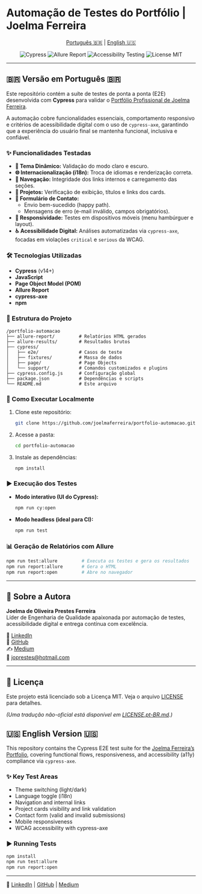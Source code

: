 # Automação de Testes do Portfólio | Joelma Ferreira

<p align="center">
  <a href="#-versão-em-português-br">Português 🇧🇷</a> | 
  <a href="#english-version-">English 🇺🇸</a>
</p>

<p align="center">
  <img src="https://img.shields.io/badge/Cypress-v14.x-brightgreen?style=for-the-badge&logo=cypress&logoColor=white" alt="Cypress">
  <img src="https://img.shields.io/badge/Report-Allure-orange?style=for-the-badge&logo=allure&logoColor=white" alt="Allure Report">
  <img src="https://img.shields.io/badge/A11y-cypress--axe-blueviolet?style=for-the-badge" alt="Accessibility Testing">
  <img src="https://img.shields.io/badge/license-MIT-blue?style=for-the-badge" alt="License MIT">
</p>

---

## 🇧🇷 Versão em Português 🇧🇷

Este repositório contém a suíte de testes de ponta a ponta (E2E) desenvolvida com **Cypress** para validar o [Portfólio Profissional de Joelma Ferreira](https://github.com/joprestes/portfolio).

A automação cobre funcionalidades essenciais, comportamento responsivo e critérios de acessibilidade digital com o uso de `cypress-axe`, garantindo que a experiência do usuário final se mantenha funcional, inclusiva e confiável.

### ✨ Funcionalidades Testadas

* **🎨 Tema Dinâmico:** Validação do modo claro e escuro.
* **🌐 Internacionalização (i18n):** Troca de idiomas e renderização correta.
* **🧭 Navegação:** Integridade dos links internos e carregamento das seções.
* **📁 Projetos:** Verificação de exibição, títulos e links dos cards.
* **📨 Formulário de Contato:** 
  * Envio bem-sucedido (happy path).
  * Mensagens de erro (e-mail inválido, campos obrigatórios).
* **📱 Responsividade:** Testes em dispositivos móveis (menu hambúrguer e layout).
* **♿ Acessibilidade Digital:** Análises automatizadas via `cypress-axe`, focadas em violações `critical` e `serious` da WCAG.

### 🛠️ Tecnologias Utilizadas

* **Cypress** (v14+)
* **JavaScript**
* **Page Object Model (POM)**
* **Allure Report**
* **cypress-axe**
* **npm**

### 📂 Estrutura do Projeto

```
/portfolio-automacao
├── allure-report/         # Relatórios HTML gerados
├── allure-results/        # Resultados brutos
├── cypress/
│   ├── e2e/               # Casos de teste
│   ├── fixtures/          # Massa de dados
│   ├── page/              # Page Objects
│   └── support/           # Comandos customizados e plugins
├── cypress.config.js      # Configuração global
├── package.json           # Dependências e scripts
└── README.md              # Este arquivo
```

### 🚀 Como Executar Localmente

1. Clone este repositório:
    ```bash
    git clone https://github.com/joelmaferreira/portfolio-automacao.git
    ```
2. Acesse a pasta:
    ```bash
    cd portfolio-automacao
    ```
3. Instale as dependências:
    ```bash
    npm install
    ```

### ▶️ Execução dos Testes

* **Modo interativo (UI do Cypress):**
    ```bash
    npm run cy:open
    ```

* **Modo headless (ideal para CI):**
    ```bash
    npm run test
    ```

### 📊 Geração de Relatórios com Allure

```bash
npm run test:allure         # Executa os testes e gera os resultados
npm run report:allure       # Gera o HTML
npm run report:open         # Abre no navegador
```

---

## 🙋 Sobre a Autora

**Joelma de Oliveira Prestes Ferreira**  
Líder de Engenharia de Qualidade apaixonada por automação de testes, acessibilidade digital e entrega contínua com excelência.

🔗 [LinkedIn](https://www.linkedin.com/in/joprestes84/)  
🔗 [GitHub](https://github.com/joprestes)  
✍️ [Medium](https://medium.com/@joprestes)  
📧 joprestes@hotmail.com

---

## 📄 Licença

Este projeto está licenciado sob a Licença MIT. Veja o arquivo [LICENSE](LICENSE) para detalhes.

*(Uma tradução não-oficial está disponível em [LICENSE.pt-BR.md](LICENSE.pt-BR.md).)*

## 🇺🇸 English Version 🇺🇸

This repository contains the Cypress E2E test suite for the [Joelma Ferreira’s Portfolio](https://github.com/joprestes/portfolio), covering functional flows, responsiveness, and accessibility (a11y) compliance via `cypress-axe`.

### ✨ Key Test Areas

* Theme switching (light/dark)
* Language toggle (i18n)
* Navigation and internal links
* Project cards visibility and link validation
* Contact form (valid and invalid submissions)
* Mobile responsiveness
* WCAG accessibility with cypress-axe

### ▶️ Running Tests

```bash
npm install
npm run test:allure
npm run report:open
```

---

🔗 [LinkedIn](https://www.linkedin.com/in/joprestes84/) | [GitHub](https://github.com/joprestes) | [Medium](https://medium.com/@joprestes)
